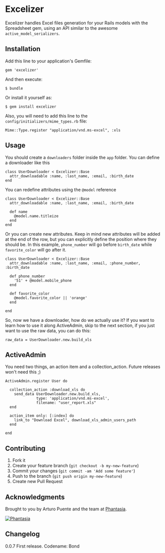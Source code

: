# Excelizer

Excelizer handles Excel files generation for your Rails models with the Spreadsheet gem, using an API similar to the awesome `active_model_serializers`.

## Installation

Add this line to your application's Gemfile:

    gem 'excelizer'

And then execute:

    $ bundle

Or install it yourself as:

    $ gem install excelizer

Also, you will need to add this line to the `config/initializers/mime_types.rb` file:

    Mime::Type.register "application/vnd.ms-excel", :xls

## Usage

You should create a `downloaders` folder inside the `app` folder. You can define a downloader like this

    class UserDownloader < Excelizer::Base
      attr_downloadable :name, :last_name, :email, :birth_date
    end

You can redefine attributes using the `@model` reference 

    class UserDownloader < Excelizer::Base
      attr_downloadable :name, :last_name, :email, :birth_date

      def name
        @model.name.titleize
      end
    end

Or you can create new attributes. Keep in mind new attributes will be added at the end of the row, but you can explicitly define the position where they should be. In this example, `phone_number` will go before `birth_date` while `favorite_color` will go after it.

    class UserDownloader < Excelizer::Base
      attr_downloadable :name, :last_name, :email, :phone_number, :birth_date

      def phone_number
        '51' + @model.mobile_phone
      end

      def favorite_color
        @model.favorite_color || 'orange'
      end

    end

So, now we have a downloader, how do we actually use it? If you want to learn how to use it along ActiveAdmin, skip to the next section, if you just want to use the raw data, you can do this:

    raw_data = UserDownloader.new.build_xls

## ActiveAdmin

You need two things, an action item and a collection_action. Future releases won't need this ;)

    ActiveAdmin.register User do

      collection_action :download_xls do
        send_data UserDownloader.new.build_xls,
                  type: 'application/vnd.ms-excel',
                  filename: "user_report.xls"
      end

      action_item only: [:index] do
        link_to "Download Excel", download_xls_admin_users_path
      end

    end


## Contributing

1. Fork it
2. Create your feature branch (`git checkout -b my-new-feature`)
3. Commit your changes (`git commit -am 'Add some feature'`)
4. Push to the branch (`git push origin my-new-feature`)
5. Create new Pull Request

## Acknowledgments

Brought to you by Arturo Puente and the team at [Phantasia](http://www.phantasia.pe/).

[![Phantasia](http://www.phantasia.pe/wp-content/themes/phantasia/images/logo-phantasia-header.png)](http://www.phantasia.pe/)

## Changelog

0.0.7 First release. Codename: Bond
